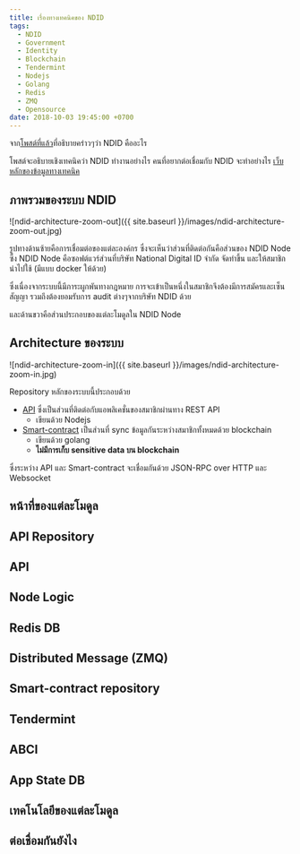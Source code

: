 ```yaml
---
title: เรื่องทางเทคนิคของ NDID
tags:
  - NDID
  - Government
  - Identity
  - Blockchain
  - Tendermint
  - Nodejs
  - Golang
  - Redis
  - ZMQ
  - Opensource
date: 2018-10-03 19:45:00 +0700
---
```


จาก[โพสต์ที่แล้ว][non_technical]ที่อธิบายคร่าวๆว่า NDID คืออะไร

โพสต์จะอธิบายเชิงเทคนิคว่า NDID ทำงานอย่างไร คนที่อยากต่อเชื่อมกับ NDID จะทำอย่างไร
[เว็บหลักของข้อมูลทางเทคนิค][home]

ภาพรวมของระบบ NDID
-----

![ndid-architecture-zoom-out]({{ site.baseurl }}/images/ndid-architecture-zoom-out.jpg)

รูปทางด้านซ้ายคือการเชื่อมต่อของแต่ละองค์กร ซึ่งจะเห็นว่าส่วนที่ติดต่อกันคือส่วนของ NDID Node
ซึ่ง NDID Node คือซอฟต์แวร์ส่วนที่บริษัท National Digital ID จำกัด จัดทำขึ้น
และให้สมาชิกนำไปใช้ (มีแบบ docker ให้ด้วย)

ซึ่งเนื่องจากระบบนี้มีภาระผูกพันทางกฎหมาย การจะเข้าเป็นหนึ่งในสมาชิกจึงต้องมีการสมัครและเซ็นสัญญา
รวมถึงต้องยอมรับการ audit ต่างๆจากบริษัท NDID ด้วย

และด้านขวาคือส่วนประกอบของแต่ละโมดูลใน NDID Node

Architecture ของระบบ
-----

![ndid-architecture-zoom-in]({{ site.baseurl }}/images/ndid-architecture-zoom-in.jpg)

Repository หลักของระบบนี้ประกอบด้วย

- [API][repo_api] ซึ่งเป็นส่วนที่ติดต่อกับแอพลิเคชั่นของสมาชิกผ่านทาง REST API
  - เขียนด้วย Nodejs
- [Smart-contract][repo_smart_contract] เป็นส่วนที่ sync ข้อมูลกันระหว่างสมาชิกทั้งหมดด้วย blockchain
  - เขียนด้วย golang
  - **ไม่มีการเก็บ sensitive data บน blockchain**

ซึ่งระหว่าง API และ Smart-contract จะเชื่อมกันด้วย JSON-RPC over HTTP และ Websocket

หน้าที่ของแต่ละโมดูล
-----

API Repository
----

API
---

Node Logic
---

Redis DB
---

Distributed Message (ZMQ)
---

Smart-contract repository
----

Tendermint
---

ABCI
---

App State DB
---


เทคโนโลยีของแต่ละโมดูล
-----

ต่อเชื่อมกันยังไง
-----



[home]: //ndidplatform.github.io/
[non_technical]: /2018/10/14/introduction-ndid.html
[repo_api]: //github.com/ndidplatform/api
[repo_smart_contract]: //github.com/ndidplatform/smart-contract